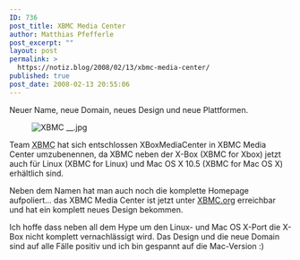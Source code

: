 ```yaml
---
ID: 736
post_title: XBMC Media Center
author: Matthias Pfefferle
post_excerpt: ""
layout: post
permalink: >
  https://notiz.blog/2008/02/13/xbmc-media-center/
published: true
post_date: 2008-02-13 20:55:06
---
```

<!-- wp:paragraph -->
<p>Neuer Name, neue Domain, neues Design und neue Plattformen.</p>
<!-- /wp:paragraph -->

<!-- wp:image {"align":"center"} -->
<figure class="wp-block-image aligncenter"><img src="https://notiz.blog/wp-content/uploads/2008/02/xbmc-.jpg" alt="XBMC __.jpg" /></figure>
<!-- /wp:image -->

<!-- wp:paragraph -->
<p>Team <abbr title="XBMC Media Center">XBMC</abbr> hat sich entschlossen XBoxMediaCenter in XBMC Media Center umzubenennen, da XBMC neben der X-Box (XBMC for Xbox) jetzt auch für Linux (XBMC for Linux) und Mac OS X 10.5 (XBMC for Mac OS X) erhältlich sind.</p>
<!-- /wp:paragraph -->

<!-- wp:paragraph -->
<p>Neben dem Namen hat man auch noch die komplette Homepage aufpoliert... das XBMC Media Center ist jetzt unter <a href="http://xbmc.org">XBMC.org</a> erreichbar und hat ein komplett neues Design bekommen.</p>
<!-- /wp:paragraph -->

<!-- wp:paragraph -->
<p>Ich hoffe dass neben all dem Hype um den Linux- und Mac OS X-Port die X-Box nicht komplett vernachlässigt wird. Das Design und die neue Domain sind auf alle Fälle positiv und ich bin gespannt auf die Mac-Version :)</p>
<!-- /wp:paragraph -->
